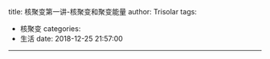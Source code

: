 title: 核聚变第一讲-核聚变和聚变能量
author: Trisolar
tags:
  - 核聚变
categories:
  - 生活
date: 2018-12-25 21:57:00
---
